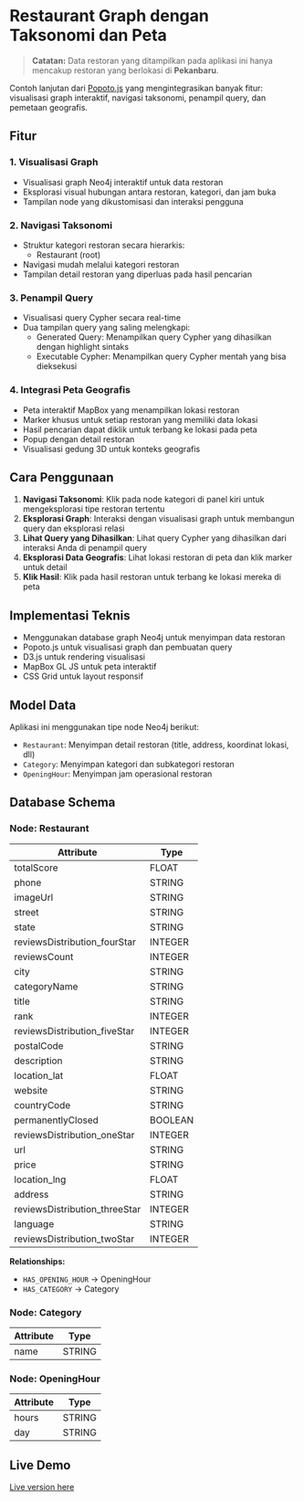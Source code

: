 # Restaurant Graph dengan Taksonomi dan Peta

> **Catatan:** Data restoran yang ditampilkan pada aplikasi ini hanya mencakup restoran yang berlokasi di **Pekanbaru**.

Contoh lanjutan dari [Popoto.js](http://popotojs.com/) yang mengintegrasikan banyak fitur: visualisasi graph interaktif, navigasi taksonomi, penampil query, dan pemetaan geografis.

## Fitur

### 1. Visualisasi Graph
- Visualisasi graph Neo4j interaktif untuk data restoran
- Eksplorasi visual hubungan antara restoran, kategori, dan jam buka
- Tampilan node yang dikustomisasi dan interaksi pengguna

### 2. Navigasi Taksonomi
- Struktur kategori restoran secara hierarkis:
  - Restaurant (root)
- Navigasi mudah melalui kategori restoran
- Tampilan detail restoran yang diperluas pada hasil pencarian

### 3. Penampil Query
- Visualisasi query Cypher secara real-time
- Dua tampilan query yang saling melengkapi:
  - Generated Query: Menampilkan query Cypher yang dihasilkan dengan highlight sintaks
  - Executable Cypher: Menampilkan query Cypher mentah yang bisa dieksekusi

### 4. Integrasi Peta Geografis
- Peta interaktif MapBox yang menampilkan lokasi restoran
- Marker khusus untuk setiap restoran yang memiliki data lokasi
- Hasil pencarian dapat diklik untuk terbang ke lokasi pada peta
- Popup dengan detail restoran
- Visualisasi gedung 3D untuk konteks geografis

## Cara Penggunaan

1. **Navigasi Taksonomi**: Klik pada node kategori di panel kiri untuk mengeksplorasi tipe restoran tertentu
2. **Eksplorasi Graph**: Interaksi dengan visualisasi graph untuk membangun query dan eksplorasi relasi
3. **Lihat Query yang Dihasilkan**: Lihat query Cypher yang dihasilkan dari interaksi Anda di penampil query
4. **Eksplorasi Data Geografis**: Lihat lokasi restoran di peta dan klik marker untuk detail
5. **Klik Hasil**: Klik pada hasil restoran untuk terbang ke lokasi mereka di peta

## Implementasi Teknis

- Menggunakan database graph Neo4j untuk menyimpan data restoran
- Popoto.js untuk visualisasi graph dan pembuatan query
- D3.js untuk rendering visualisasi
- MapBox GL JS untuk peta interaktif
- CSS Grid untuk layout responsif

## Model Data

Aplikasi ini menggunakan tipe node Neo4j berikut:
- `Restaurant`: Menyimpan detail restoran (title, address, koordinat lokasi, dll)
- `Category`: Menyimpan kategori dan subkategori restoran
- `OpeningHour`: Menyimpan jam operasional restoran

## Database Schema

### Node: Restaurant
| Attribute                       | Type    |
|---------------------------------|---------|
| totalScore                      | FLOAT   |
| phone                           | STRING  |
| imageUrl                        | STRING  |
| street                          | STRING  |
| state                           | STRING  |
| reviewsDistribution_fourStar    | INTEGER |
| reviewsCount                    | INTEGER |
| city                            | STRING  |
| categoryName                    | STRING  |
| title                           | STRING  |
| rank                            | INTEGER |
| reviewsDistribution_fiveStar    | INTEGER |
| postalCode                      | STRING  |
| description                     | STRING  |
| location_lat                    | FLOAT   |
| website                         | STRING  |
| countryCode                     | STRING  |
| permanentlyClosed               | BOOLEAN |
| reviewsDistribution_oneStar     | INTEGER |
| url                             | STRING  |
| price                           | STRING  |
| location_lng                    | FLOAT   |
| address                         | STRING  |
| reviewsDistribution_threeStar   | INTEGER |
| language                        | STRING  |
| reviewsDistribution_twoStar     | INTEGER |

**Relationships:**
- `HAS_OPENING_HOUR` → OpeningHour
- `HAS_CATEGORY` → Category

### Node: Category
| Attribute | Type   |
|-----------|--------|
| name      | STRING |

### Node: OpeningHour
| Attribute | Type   |
|-----------|--------|
| hours     | STRING |
| day       | STRING |

## Live Demo

[Live version here](https://nhogs.github.io/popoto-examples/simple-graph/index.html)
